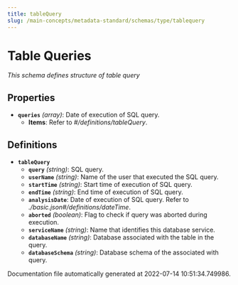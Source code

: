 ```yaml
---
title: tableQuery
slug: /main-concepts/metadata-standard/schemas/type/tablequery
---
```


# Table Queries

*This schema defines structure of table query*

## Properties

- **`queries`** *(array)*: Date of execution of SQL query.
  - **Items**: Refer to *#/definitions/tableQuery*.
## Definitions

- **`tableQuery`**
  - **`query`** *(string)*: SQL query.
  - **`userName`** *(string)*: Name of the user that executed the SQL query.
  - **`startTime`** *(string)*: Start time of execution of SQL query.
  - **`endTime`** *(string)*: End time of execution of SQL query.
  - **`analysisDate`**: Date of execution of SQL query. Refer to *./basic.json#/definitions/dateTime*.
  - **`aborted`** *(boolean)*: Flag to check if query was aborted during execution.
  - **`serviceName`** *(string)*: Name that identifies this database service.
  - **`databaseName`** *(string)*: Database associated with the table in the query.
  - **`databaseSchema`** *(string)*: Database schema of the associated with query.


Documentation file automatically generated at 2022-07-14 10:51:34.749986.
